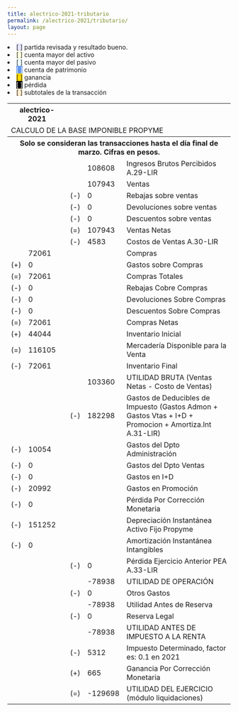```yaml
--- 
title: alectrico-2021-tributario
permalink: /alectrico-2021/tributario/ 
layout: page
--- 
```


<li><span style='background-color: lavender'>[    ]</span> partida revisada y resultado bueno. </li>
<li><span style='background-color: lightyellow'>[    ]</span> cuenta mayor del activo </li>
<li><span style='background-color: azure'>[    ]</span> cuenta mayor del pasivo </li>
<li><span style='color: white; background-color: cornflowerblue'>[    ]</span> cuenta de patrimonio </li>
<li><span style='background-color: gold'>[    ]</span> ganancia </li>
<li><span style='color: white; background-color: black'>[    ]</span> pérdida </li>
<li><span style='background-color: blanchedalmond'>[    ]</span> subtotales de la transacción </li>
<table><tbody>
<tr><th colspan='3'>alectrico-2021</th></tr>
<tr><td colspan='8'> CALCULO DE LA BASE IMPONIBLE PROPYME </td></tr><tr><th colspan='8'>Solo se consideran las transacciones hasta el día final de marzo. Cifras en pesos. </th></tr>
<tr><td></td><td></td><td></td><td></td><td>108608</td><td colspan='2'> Ingresos Brutos Percibidos A.29-LIR </td></tr>
<tr><td></td><td></td><td></td><td></td><td>107943</td><td> Ventas </td></tr>
<tr><td></td><td></td><td></td><td> (-) </td> <td>0 </td> <td>  Rebajas sobre ventas </td></tr>
<tr><td></td><td></td><td></td><td> (-) </td><td>0</td><td> Devoluciones sobre ventas </td></tr>
<tr><td></td><td></td><td></td><td> (-) </td><td>0</td><td>Descuentos sobre ventas </td></tr>
<tr><td></td><td></td><td></td><td> (=) </td><td>107943</td><td> Ventas Netas </td></tr>
<tr><td></td><td></td><td></td><td> (-) </td><td>4583</td> <td>Costos de Ventas A.30-LIR </td></tr>
<tr><td></td><td>72061</td><td></td><td></td><td></td><td> Compras </td></tr>
<tr><td> (+) </td><td> 0</td><td></td><td> </td><td></td><td> Gastos sobre Compras </td></tr>
<tr><td> (=) </td><td>72061</td><td></td><td></td><td></td><td>Compras Totales</td></tr> 
<tr><td> (-) </td><td>0</td><td></td><td></td><td></td><td> Rebajas Cobre Compras </td></tr>
<tr><td> (-) </td><td>0</td><td></td><td></td><td></td><td> Devoluciones Sobre Compras </td></tr>
<tr><td> (-) </td><td>0</td><td></td><td></td><td></td><td> Descuentos Sobre Compras </td></tr>
<tr><td>(=)</td><td>72061</td><td></td><td></td><td></td><td>Compras Netas</td></tr> 
<tr><td> (+) </td><td>44044</td><td></td><td></td><td></td><td colspan='2'>Inventario Inicial</td></tr> 
<tr><td> (=) </td><td> 116105</td><td></td><td> </td><td></td><td> Mercadería Disponible para la Venta </td></tr>
<tr><td> (-) </td> <td>72061</td><td> </td><td></td><td></td><td colspan='2'>Inventario Final </td></tr>
<tr><td></td><td></td><td></td><td></td><td>103360</td><td colspan='4'>  UTILIDAD BRUTA (Ventas Netas - Costo de Ventas) </td></tr>
<tr><td></td><td></td><td></td><td>(-)</td><td>182298</td><td colspan='4'> Gastos de Deducibles de Impuesto (Gastos Admon + Gastos Vtas + I+D + Promocion + Amortiza.Int A.31-LIR) </td></tr>
<tr><td> (-) </td><td>10054</td><td></td><td></td><td></td><td> Gastos del Dpto Administración </td></tr>
<tr><td> (-) </td><td>0</td><td></td><td></td><td></td><td> Gastos del Dpto Ventas </td></tr>
<tr><td>(-)</td><td>0</td><td></td><td></td><td></td><td> Gastos en I+D </td></tr>
<tr><td>(-)</td><td>20992</td><td></td><td></td><td></td><td> Gastos en Promoción </td></tr>
<tr><td>(-) </td><td>0</td><td></td><td></td><td></td><td> Pérdida Por Corrección Monetaria </td></tr>
<tr><td> (-) </td><td>151252</td><td></td><td></td><td></td><td> Depreciacíón Instantánea Activo Fijo Propyme </td></tr>
<tr><td> (-) </td><td>0</td><td></td><td></td><td></td><td> Amortización Instantánea Intangibles </td></tr>
<tr><td></td><td></td><td></td><td> (-) </td><td>0</td><td> Pérdida Ejercicio Anterior PEA A.33-LIR </td></tr>
<tr><td> </td><td></td><td></td><td></td><td> -78938</td><td> UTILIDAD DE OPERACIÓN </td></tr>
<tr><td></td><td></td><td></td><td> (-) </td><td>0</td><td> Otros Gastos </td></tr>
<tr><td></td><td> </td><td> </td><td></td><td>-78938</td><td> Utilidad Antes de Reserva </td></tr>
<tr><td></td><td></td><td></td><td> (-) </td><td>0</td><td> Reserva Legal </td></tr>
<tr><td> <td></td></td><td> </td><td></td><td>-78938</td><td> UTILIDAD ANTES DE IMPUESTO A LA RENTA </td></tr>
<tr><td></td><td></td><td></td><td> (-) </td><td> 5312</td><td> Impuesto Determinado, factor es: 0.1 en 2021 </td></tr>
<tr><td></td><td></td><td></td><td> (+) </td><td>665</td><td> Ganancia Por Corrección Monetaria </td></tr>
<tr><td></td><td></td><td></td><td> (=) </td><td>-129698</td><td> UTILIDAD DEL EJERCICIO (módulo liquidaciones)</td></tr>
</tbody></table>